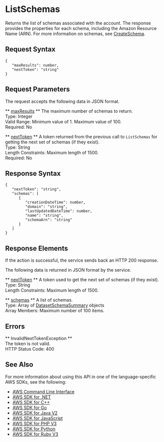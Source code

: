 # ListSchemas<a name="API_ListSchemas"></a>

Returns the list of schemas associated with the account\. The response provides the properties for each schema, including the Amazon Resource Name \(ARN\)\. For more information on schemas, see [CreateSchema](https://docs.aws.amazon.com/personalize/latest/dg/API_CreateSchema.html)\.

## Request Syntax<a name="API_ListSchemas_RequestSyntax"></a>

```
{
   "maxResults": number,
   "nextToken": "string"
}
```

## Request Parameters<a name="API_ListSchemas_RequestParameters"></a>

The request accepts the following data in JSON format\.

 ** [maxResults](#API_ListSchemas_RequestSyntax) **   <a name="personalize-ListSchemas-request-maxResults"></a>
The maximum number of schemas to return\.  
Type: Integer  
Valid Range: Minimum value of 1\. Maximum value of 100\.  
Required: No

 ** [nextToken](#API_ListSchemas_RequestSyntax) **   <a name="personalize-ListSchemas-request-nextToken"></a>
A token returned from the previous call to `ListSchemas` for getting the next set of schemas \(if they exist\)\.  
Type: String  
Length Constraints: Maximum length of 1500\.  
Required: No

## Response Syntax<a name="API_ListSchemas_ResponseSyntax"></a>

```
{
   "nextToken": "string",
   "schemas": [ 
      { 
         "creationDateTime": number,
         "domain": "string",
         "lastUpdatedDateTime": number,
         "name": "string",
         "schemaArn": "string"
      }
   ]
}
```

## Response Elements<a name="API_ListSchemas_ResponseElements"></a>

If the action is successful, the service sends back an HTTP 200 response\.

The following data is returned in JSON format by the service\.

 ** [nextToken](#API_ListSchemas_ResponseSyntax) **   <a name="personalize-ListSchemas-response-nextToken"></a>
A token used to get the next set of schemas \(if they exist\)\.  
Type: String  
Length Constraints: Maximum length of 1500\.

 ** [schemas](#API_ListSchemas_ResponseSyntax) **   <a name="personalize-ListSchemas-response-schemas"></a>
A list of schemas\.  
Type: Array of [DatasetSchemaSummary](API_DatasetSchemaSummary.md) objects  
Array Members: Maximum number of 100 items\.

## Errors<a name="API_ListSchemas_Errors"></a>

 ** InvalidNextTokenException **   
The token is not valid\.  
HTTP Status Code: 400

## See Also<a name="API_ListSchemas_SeeAlso"></a>

For more information about using this API in one of the language\-specific AWS SDKs, see the following:
+  [AWS Command Line Interface](https://docs.aws.amazon.com/goto/aws-cli/personalize-2018-05-22/ListSchemas) 
+  [AWS SDK for \.NET](https://docs.aws.amazon.com/goto/DotNetSDKV3/personalize-2018-05-22/ListSchemas) 
+  [AWS SDK for C\+\+](https://docs.aws.amazon.com/goto/SdkForCpp/personalize-2018-05-22/ListSchemas) 
+  [AWS SDK for Go](https://docs.aws.amazon.com/goto/SdkForGoV1/personalize-2018-05-22/ListSchemas) 
+  [AWS SDK for Java V2](https://docs.aws.amazon.com/goto/SdkForJavaV2/personalize-2018-05-22/ListSchemas) 
+  [AWS SDK for JavaScript](https://docs.aws.amazon.com/goto/AWSJavaScriptSDK/personalize-2018-05-22/ListSchemas) 
+  [AWS SDK for PHP V3](https://docs.aws.amazon.com/goto/SdkForPHPV3/personalize-2018-05-22/ListSchemas) 
+  [AWS SDK for Python](https://docs.aws.amazon.com/goto/boto3/personalize-2018-05-22/ListSchemas) 
+  [AWS SDK for Ruby V3](https://docs.aws.amazon.com/goto/SdkForRubyV3/personalize-2018-05-22/ListSchemas) 